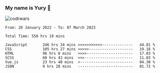 ### My name is Yury 👋 
![codrwars](https://www.codewars.com/users/litury/badges/micro) 


<!--START_SECTION:waka-->

```text
From: 28 January 2022 - To: 07 March 2023

Total Time: 550 hrs 19 mins

JavaScript       246 hrs 34 mins >>>>>>>>>>>--------------   44.81 %
CSS              105 hrs 27 mins >>>>>--------------------   19.16 %
HTML             98 hrs 8 mins   >>>>---------------------   17.83 %
SCSS             60 hrs 42 mins  >>>----------------------   11.03 %
Vue.js           23 hrs 40 mins  >------------------------   04.30 %
JSON             9 hrs 28 mins   -------------------------   01.72 %
```

<!--END_SECTION:waka-->

